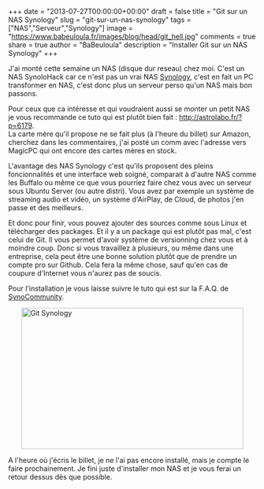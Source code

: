 +++
date = "2013-07-27T00:00:00+00:00"
draft = false
title = "Git sur un NAS Synology"
slug = "git-sur-un-nas-synology"
tags = ["NAS","Serveur","Synology"]
image = "https://www.babeuloula.fr/images/blog/head/git_hell.jpg"
comments = true
share = true
author = "BaBeuloula"
description = "Installer Git sur un NAS Synology"
+++

<p>J&#39;ai mont&eacute; cette semaine un NAS (disque dur reseau) chez moi. C&#39;est un NAS SynoloHack car ce n&#39;est pas un vrai NAS <a href="http://www.synology.com/" target="_blank" title="Synology">Synology</a>, c&#39;est en fait un PC transformer en NAS, c&#39;est donc plus un serveur perso qu&#39;un NAS mais bon passons.</p>
<!--more-->

<p>Pour ceux que ca int&eacute;resse et qui voudraient aussi se monter un petit NAS je vous recommande ce tuto qui est plut&ocirc;t bien fait :&nbsp;<a href="http://astrolabo.fr/?p=6179">http://astrolabo.fr/?p=6179</a>.<br />
La carte m&egrave;re qu&#39;il propose ne se fait plus (&agrave; l&#39;heure du billet) sur Amazon, cherchez dans les commentaires, j&#39;ai post&eacute; un comm avec l&#39;adresse vers MagicPC qui ont encore des cartes m&egrave;res en stock.</p>

<p>L&#39;avantage des NAS Synology c&#39;est qu&#39;ils proposent des pleins foncionnalit&eacute;s et une interface web soign&eacute;, comparait &agrave; d&#39;autre NAS comme les Buffalo ou m&ecirc;me ce que vous pourriez faire chez vous avec un serveur sous Ubuntu Server (ou autre distri). Vous avez par exemple un syst&egrave;me de streaming audio et vid&eacute;o, un syst&egrave;me d&#39;AirPlay, de Cloud, de photos j&#39;en passe et des meilleurs.</p>

<p>Et donc pour finir, vous pouvez ajouter des sources comme sous Linux et t&eacute;l&eacute;charger des packages. Et il y a un package qui est plut&ocirc;t pas mal, c&#39;est celui de Git. Il vous permet d&#39;avoir syst&egrave;me de versionning chez vous et &agrave; moindre coup. Donc si vous travaillez &agrave; plusieurs, ou m&ecirc;me dans une entreprise, cela peut &ecirc;tre une bonne solution plut&ocirc;t que de prendre un compte pro sur Github. Cela fera la m&ecirc;me chose, sauf qu&#39;en cas de coupure d&#39;Internet vous n&#39;aurez pas de soucis.</p>

<p>Pour l&#39;installation je vous laisse suivre le tuto qui est sur la F.A.Q. de <a href="http://www.synocommunity.com/" target="_blank" title="SynoCommunity">SynoCommunity</a>.</p>

<p><a class="zoombox zgallery1" href="https://www.babeuloula.fr/images/git-synology.png" title="Git Synology"><img alt="Git Synology" src="https://www.babeuloula.fr/images/git-synology.png" style="display:block; height:287px; margin-left:auto; margin-right:auto; width:450px" /></a></p>

<p>A l&#39;heure o&ugrave; j&#39;&eacute;cris le billet, je ne l&#39;ai pas encore install&eacute;, mais je compte le faire prochainement. Je fini juste d&#39;installer mon NAS et je vous ferai un retour dessus d&egrave;s que possible.</p>
